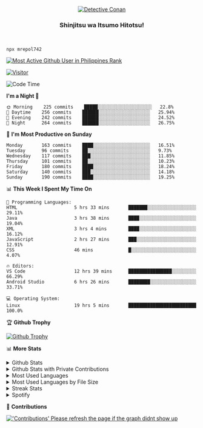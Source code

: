 <p align="center">
<a href="https://mrepol742.github.io">
  <img alt="Detective Conan" src="https://mrepol742-gif-randomizer.vercel.app/api" /> 
  </a> 
  <h3 align="center">Shinjitsu wa Itsumo Hitotsu!</h3>
</p>
<br>

~~~
npx mrepol742
~~~
 
[![Most Active Github User in Philippines Rank](https://enibdhv97zm33sz.m.pipedream.net)](https://mrepol742.github.io)

[![Visitor](https://visitor-badge.glitch.me/badge?page_id=mrepol742)](https:/mrepol742.github.io)

[comment]: <> (This is a automated generated Data from github action workflow)
[comment]: <> (START OF GENERATED DATA)

<!--START_SECTION:waka-->
![Code Time](http://img.shields.io/badge/Code%20Time-426%20hrs%207%20mins-blue)

**I'm a Night 🦉** 

```text
🌞 Morning    225 commits    █████░░░░░░░░░░░░░░░░░░░░   22.8% 
🌆 Daytime    256 commits    ██████░░░░░░░░░░░░░░░░░░░   25.94% 
🌃 Evening    242 commits    ██████░░░░░░░░░░░░░░░░░░░   24.52% 
🌙 Night      264 commits    ██████░░░░░░░░░░░░░░░░░░░   26.75%

```
📅 **I'm Most Productive on Sunday** 

```text
Monday       163 commits    ████░░░░░░░░░░░░░░░░░░░░░   16.51% 
Tuesday      96 commits     ██░░░░░░░░░░░░░░░░░░░░░░░   9.73% 
Wednesday    117 commits    ███░░░░░░░░░░░░░░░░░░░░░░   11.85% 
Thursday     101 commits    ██░░░░░░░░░░░░░░░░░░░░░░░   10.23% 
Friday       180 commits    ████░░░░░░░░░░░░░░░░░░░░░   18.24% 
Saturday     140 commits    ███░░░░░░░░░░░░░░░░░░░░░░   14.18% 
Sunday       190 commits    ████░░░░░░░░░░░░░░░░░░░░░   19.25%

```


📊 **This Week I Spent My Time On** 

```text
💬 Programming Languages: 
HTML                     5 hrs 33 mins       ███████░░░░░░░░░░░░░░░░░░   29.11% 
Java                     3 hrs 38 mins       ████░░░░░░░░░░░░░░░░░░░░░   19.04% 
XML                      3 hrs 4 mins        ████░░░░░░░░░░░░░░░░░░░░░   16.12% 
JavaScript               2 hrs 27 mins       ███░░░░░░░░░░░░░░░░░░░░░░   12.91% 
CSS                      46 mins             █░░░░░░░░░░░░░░░░░░░░░░░░   4.07%

🔥 Editors: 
VS Code                  12 hrs 39 mins      ████████████████░░░░░░░░░   66.29% 
Android Studio           6 hrs 26 mins       ████████░░░░░░░░░░░░░░░░░   33.71%

💻 Operating System: 
Linux                    19 hrs 5 mins       █████████████████████████   100.0%

```


<!--END_SECTION:waka-->

[comment]: <> (END OF GENERATED DATA)

<p>

🏆 **Github Trophy**
  
<a href="https://mrepol742.github.io">
<img alt="Github Trophy" src="https://github-profile-trophy.vercel.app/?username=mrepol742&theme=gruvbox">
</a>
</p>

<p>

📊 **More Stats**
  
<details>
  <summary>Github Stats</summary>
  <br>
  <a href="https://mrepol742.github.io">
  <img alt="Github Stats" src="https://github-readme-stats.vercel.app/api?username=mrepol742&show_icons=true&count_private=true&theme=gruvbox">
</a>  
  
</details> 
  
  <details>
  <summary>Github Stats with Private Contributions</summary>
  <br>
 <a href="https://mrepol742.github.io">
<img alt="Github Stats with Private Contributions" src="https://mrepol742.github.io/github-stats/generated/overview.svg">
</a>
</details>
  
<details>
  <summary>Most Used Languages</summary>
  <br>
 <a href="https://mrepol742.github.io">
<img alt="Most Used Languages" src="https://github-readme-stats.vercel.app/api/top-langs/?username=mrepol742&layout=compact&include_all_commits=true&&count_private=true&langs_count=20&theme=gruvbox">
</a>
</details>

 <details>
  <summary>Most Used Languages by File Size</summary>
  <br>
 <a href="https://mrepol742.github.io">
<img alt="Most Used Languages by File Size" src="https://mrepol742.github.io/github-stats/generated/languages.svg">
</a>
</details>

<details>
  <summary>Streak Stats</summary>
  <br>
<a href="https://mrepol742.github.io">
<img alt="'Streak Stats' Please refresh the page if the stats didnt show up" src="https://mrepol742-streak-stats.herokuapp.com/?user=mrepol742&theme=gruvbox">
</a>
</p>
</details>
<details>
  <summary>Spotify</summary>
  <br>
<a href="https://mrepol742.github.io">
<img alt="Spotify" src="https://spotify-recently-played-readme.vercel.app/api?user=7xx9e7hwq1qyown0m4ut78pcz&count=10&unique=true">
</a>
</p>
</details>


📜 **Contributions**
  
<a href="https://mrepol742.github.io">
<img alt="'Contributions' Please refresh the page if the graph didnt show up" src="https://mrepol742-activity-graph.herokuapp.com/graph?username=mrepol742&theme=github&hide_border=true">
</a>
</p>

